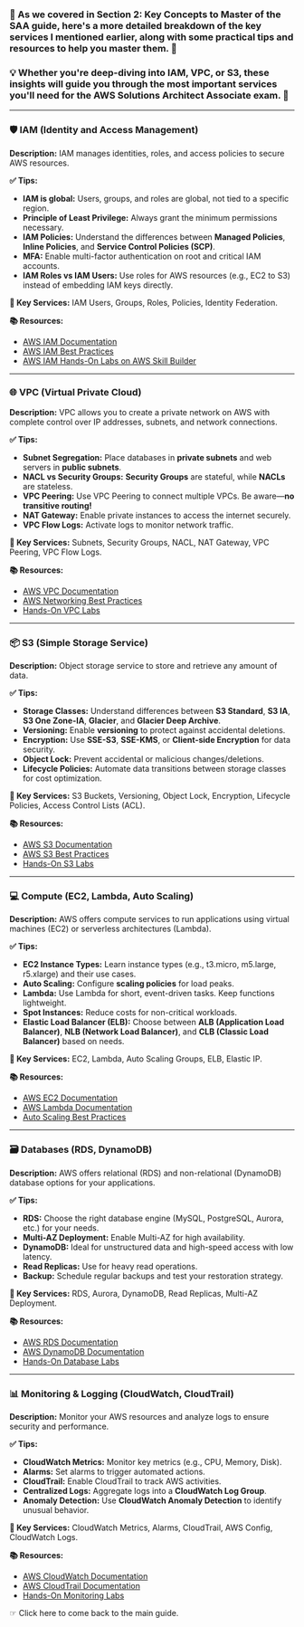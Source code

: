 ### 🌟 As we covered in **Section 2: Key Concepts to Master** of the SAA guide, here's a more detailed breakdown of the key services I mentioned earlier, along with some practical tips and resources to help you master them. 🔧

### 💡 Whether you're deep-diving into IAM, VPC, or S3, these insights will guide you through the most important services you'll need for the AWS Solutions Architect Associate exam. 🚀

---

### 🛡️ **IAM (Identity and Access Management)**  
**Description:** IAM manages identities, roles, and access policies to secure AWS resources.  

**✅ Tips:**  
- **IAM is global:** Users, groups, and roles are global, not tied to a specific region.  
- **Principle of Least Privilege:** Always grant the minimum permissions necessary.  
- **IAM Policies:** Understand the differences between **Managed Policies**, **Inline Policies**, and **Service Control Policies (SCP)**.  
- **MFA:** Enable multi-factor authentication on root and critical IAM accounts.  
- **IAM Roles vs IAM Users:** Use roles for AWS resources (e.g., EC2 to S3) instead of embedding IAM keys directly.  

**🔗 Key Services:** IAM Users, Groups, Roles, Policies, Identity Federation.  

**📚 Resources:**  
- [AWS IAM Documentation](https://docs.aws.amazon.com/IAM/latest/UserGuide/introduction.html)  
- [AWS IAM Best Practices](https://aws.amazon.com/iam/)  
- [AWS IAM Hands-On Labs on AWS Skill Builder](https://explore.skillbuilder.aws/)  

---

### 🌐 **VPC (Virtual Private Cloud)**  
**Description:** VPC allows you to create a private network on AWS with complete control over IP addresses, subnets, and network connections.  

**✅ Tips:**  
- **Subnet Segregation:** Place databases in **private subnets** and web servers in **public subnets**.  
- **NACL vs Security Groups:** **Security Groups** are stateful, while **NACLs** are stateless.  
- **VPC Peering:** Use VPC Peering to connect multiple VPCs. Be aware—**no transitive routing!**  
- **NAT Gateway:** Enable private instances to access the internet securely.  
- **VPC Flow Logs:** Activate logs to monitor network traffic.  

**🔗 Key Services:** Subnets, Security Groups, NACL, NAT Gateway, VPC Peering, VPC Flow Logs.  

**📚 Resources:**  
- [AWS VPC Documentation](https://docs.aws.amazon.com/vpc/latest/userguide/what-is-amazon-vpc.html)  
- [AWS Networking Best Practices](https://aws.amazon.com/architecture/networking/)  
- [Hands-On VPC Labs](https://explore.skillbuilder.aws/)  

---

### 📦 **S3 (Simple Storage Service)**  
**Description:** Object storage service to store and retrieve any amount of data.  

**✅ Tips:**  
- **Storage Classes:** Understand differences between **S3 Standard**, **S3 IA**, **S3 One Zone-IA**, **Glacier**, and **Glacier Deep Archive**.  
- **Versioning:** Enable **versioning** to protect against accidental deletions.  
- **Encryption:** Use **SSE-S3**, **SSE-KMS**, or **Client-side Encryption** for data security.  
- **Object Lock:** Prevent accidental or malicious changes/deletions.  
- **Lifecycle Policies:** Automate data transitions between storage classes for cost optimization.  

**🔗 Key Services:** S3 Buckets, Versioning, Object Lock, Encryption, Lifecycle Policies, Access Control Lists (ACL).  

**📚 Resources:**  
- [AWS S3 Documentation](https://docs.aws.amazon.com/AmazonS3/latest/userguide/Welcome.html)  
- [AWS S3 Best Practices](https://aws.amazon.com/s3/)  
- [Hands-On S3 Labs](https://explore.skillbuilder.aws/)  

---

### 💻 **Compute (EC2, Lambda, Auto Scaling)**  
**Description:** AWS offers compute services to run applications using virtual machines (EC2) or serverless architectures (Lambda).  

**✅ Tips:**  
- **EC2 Instance Types:** Learn instance types (e.g., t3.micro, m5.large, r5.xlarge) and their use cases.  
- **Auto Scaling:** Configure **scaling policies** for load peaks.  
- **Lambda:** Use Lambda for short, event-driven tasks. Keep functions lightweight.  
- **Spot Instances:** Reduce costs for non-critical workloads.  
- **Elastic Load Balancer (ELB):** Choose between **ALB (Application Load Balancer)**, **NLB (Network Load Balancer)**, and **CLB (Classic Load Balancer)** based on needs.  

**🔗 Key Services:** EC2, Lambda, Auto Scaling Groups, ELB, Elastic IP.  

**📚 Resources:**  
- [AWS EC2 Documentation](https://docs.aws.amazon.com/AWSEC2/latest/UserGuide/Welcome.html)  
- [AWS Lambda Documentation](https://docs.aws.amazon.com/lambda/latest/dg/welcome.html)  
- [Auto Scaling Best Practices](https://aws.amazon.com/ec2/autoscaling/)  

---

### 🗃️ **Databases (RDS, DynamoDB)**  
**Description:** AWS offers relational (RDS) and non-relational (DynamoDB) database options for your applications.  

**✅ Tips:**  
- **RDS:** Choose the right database engine (MySQL, PostgreSQL, Aurora, etc.) for your needs.  
- **Multi-AZ Deployment:** Enable Multi-AZ for high availability.  
- **DynamoDB:** Ideal for unstructured data and high-speed access with low latency.  
- **Read Replicas:** Use for heavy read operations.  
- **Backup:** Schedule regular backups and test your restoration strategy.  

**🔗 Key Services:** RDS, Aurora, DynamoDB, Read Replicas, Multi-AZ Deployment.  

**📚 Resources:**  
- [AWS RDS Documentation](https://docs.aws.amazon.com/AmazonRDS/latest/UserGuide/Welcome.html)  
- [AWS DynamoDB Documentation](https://docs.aws.amazon.com/amazondynamodb/latest/developerguide/Introduction.html)  
- [Hands-On Database Labs](https://explore.skillbuilder.aws/)  

---

### 📊 **Monitoring & Logging (CloudWatch, CloudTrail)**  
**Description:** Monitor your AWS resources and analyze logs to ensure security and performance.  

**✅ Tips:**  
- **CloudWatch Metrics:** Monitor key metrics (e.g., CPU, Memory, Disk).  
- **Alarms:** Set alarms to trigger automated actions.  
- **CloudTrail:** Enable CloudTrail to track AWS activities.  
- **Centralized Logs:** Aggregate logs into a **CloudWatch Log Group**.  
- **Anomaly Detection:** Use **CloudWatch Anomaly Detection** to identify unusual behavior.  

**🔗 Key Services:** CloudWatch Metrics, Alarms, CloudTrail, AWS Config, CloudWatch Logs.  

**📚 Resources:**  
- [AWS CloudWatch Documentation](https://docs.aws.amazon.com/AmazonCloudWatch/latest/monitoring/WhatIsCloudWatch.html)  
- [AWS CloudTrail Documentation](https://docs.aws.amazon.com/awscloudtrail/latest/userguide/cloudtrail-user-guide.html)  
- [Hands-On Monitoring Labs](https://explore.skillbuilder.aws/)  

☞ Click here to come back to the main guide.